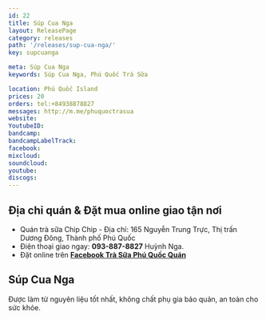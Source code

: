 ```yaml
---
id: 22
title: Súp Cua Nga
layout: ReleasePage
category: releases
path: '/releases/sup-cua-nga/'
key: supcuanga

meta: Súp Cua Nga
keywords: Súp Cua Nga, Phú Quốc Trà Sữa

location: Phú Quốc Island
prices: 20
orders: tel:+84938878827
messages: http://m.me/phuquoctrasua
website: 
YoutubeID: 
bandcamp: 
bandcampLabelTrack: 
facebook: 
mixcloud: 
soundcloud: 
youtube: 
discogs: 
---
```


## Địa chỉ quán & Đặt mua online giao tận nơi

- Quán trà sữa Chip Chip - Địa chỉ: 165 Nguyễn Trung Trực, Thị trấn Dương Đông, Thành phố Phú Quốc
- Điện thoại giao ngay: **093-887-8827** Huỳnh Nga.
- Đặt online trên [**Facebook Trà Sữa Phú Quốc Quán**](https://www.facebook.com/phuquoctrasua)

## Súp Cua Nga
Được làm từ nguyên liệu tốt nhất, không chất phụ gia bảo quản, an toàn cho sức khỏe.